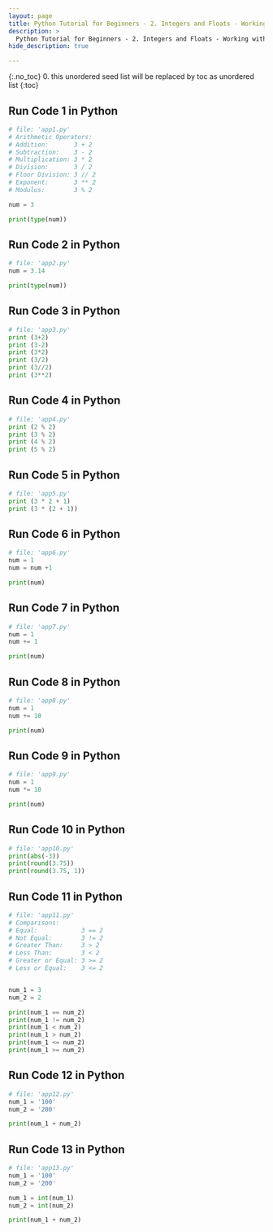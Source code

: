 ```yaml
---
layout: page
title: Python Tutorial for Beginners - 2. Integers and Floats - Working with Numeric Data
description: >
  Python Tutorial for Beginners - 2. Integers and Floats - Working with Numeric Data...
hide_description: true

---
```


{:.no_toc}
0. this unordered seed list will be replaced by toc as unordered list
{:toc}


##  Run Code 1 in Python

~~~py
# file: 'app1.py'
# Arithmetic Operators:
# Addition:       3 + 2
# Subtraction:    3 - 2
# Multiplication: 3 * 2
# Division:       3 / 2
# Floor Division: 3 // 2
# Exponent:       3 ** 2
# Modulus:        3 % 2

num = 3

print(type(num))
~~~

##  Run Code 2 in Python

~~~py
# file: 'app2.py'
num = 3.14

print(type(num))
~~~

##  Run Code 3 in Python

~~~py
# file: 'app3.py'
print (3+2)
print (3-2)
print (3*2)
print (3/2)
print (3//2)
print (3**2)
~~~

##  Run Code 4 in Python

~~~py
# file: 'app4.py'
print (2 % 2)
print (3 % 2)
print (4 % 2)
print (5 % 2)
~~~

##  Run Code 5 in Python

~~~py
# file: 'app5.py'
print (3 * 2 + 1)
print (3 * (2 + 1))
~~~

##  Run Code 6 in Python

~~~py
# file: 'app6.py'
num = 1
num = num +1

print(num)
~~~

##  Run Code 7 in Python

~~~py
# file: 'app7.py'
num = 1
num += 1

print(num)
~~~

##  Run Code 8 in Python

~~~py
# file: 'app8.py'
num = 1
num += 10

print(num)
~~~

##  Run Code 9 in Python

~~~py
# file: 'app9.py'
num = 1
num *= 10

print(num)
~~~

##  Run Code 10 in Python

~~~py
# file: 'app10.py'
print(abs(-3))
print(round(3.75))
print(round(3.75, 1))
~~~

##  Run Code 11 in Python

~~~py
# file: 'app11.py'
# Comparisons:
# Equal:            3 == 2
# Not Equal:        3 != 2
# Greater Than:     3 > 2
# Less Than:        3 < 2
# Greater or Equal: 3 >= 2
# Less or Equal:    3 <= 2


num_1 = 3
num_2 = 2

print(num_1 == num_2)
print(num_1 != num_2)
print(num_1 < num_2)
print(num_1 > num_2)
print(num_1 <= num_2)
print(num_1 >= num_2)
~~~

##  Run Code 12 in Python

~~~py
# file: 'app12.py'
num_1 = '100'
num_2 = '200'

print(num_1 + num_2)
~~~

##  Run Code 13 in Python

~~~py
# file: 'app13.py'
num_1 = '100'
num_2 = '200'

num_1 = int(num_1)
num_2 = int(num_2)

print(num_1 + num_2)
~~~

